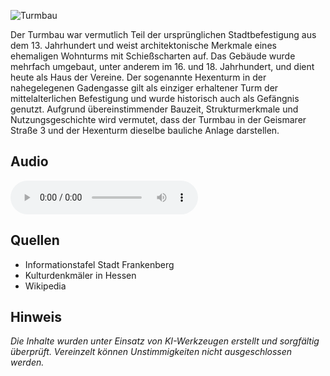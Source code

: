 ![Turmbau](./images/frankenberg/p21.jpg)

Der Turmbau war vermutlich Teil der ursprünglichen Stadtbefestigung aus dem 13. Jahrhundert und weist architektonische Merkmale eines ehemaligen Wohnturms mit Schießscharten auf. Das Gebäude wurde mehrfach umgebaut, unter anderem im 16. und 18. Jahrhundert, und dient heute als Haus der Vereine. Der sogenannte Hexenturm in der nahegelegenen Gadengasse gilt als einziger erhaltener Turm der mittelalterlichen Befestigung und wurde historisch auch als Gefängnis genutzt. Aufgrund übereinstimmender Bauzeit, Strukturmerkmale und Nutzungsgeschichte wird vermutet, dass der Turmbau in der Geismarer Straße 3 und der Hexenturm dieselbe bauliche Anlage darstellen.

## Audio

<audio controls class="full-width-audio">
  <source src="locales/frankenberg/de/p21.mp3" type="audio/mpeg">
  Dein Browser unterstützt kein Audioelement.
</audio>

## Quellen

- Informationstafel Stadt Frankenberg
- Kulturdenkmäler in Hessen
- Wikipedia

## Hinweis

_Die Inhalte wurden unter Einsatz von KI-Werkzeugen erstellt und sorgfältig überprüft. Vereinzelt können Unstimmigkeiten nicht ausgeschlossen werden._